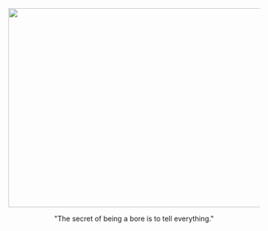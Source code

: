 <div id="header" align="center">
  <img src="https://media.giphy.com/media/POU01YSFVn8zK/giphy.gif" width="800" height="400" frameBorder="0" allowFullScreen><p><a>"The secret of being a bore is to tell everything."  </br></p></a>
  </div>


<!--
**updatedelete/updatedelete** is a ✨ _special_ ✨ repository because its `README.md` (this file) appears on your GitHub profile.

Here are some ideas to get you started:

- 🔭 I’m currently working on ...
- 🌱 I’m currently learning ...
- 👯 I’m looking to collaborate on ...
- 🤔 I’m looking for help with ...
- 💬 Ask me about ...
- 📫 How to reach me: ...
- 😄 Pronouns: ...
- ⚡ Fun fact: ...
-->
